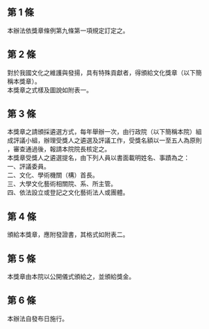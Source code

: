 第 1 條
-------
本辦法依獎章條例第九條第一項規定訂定之。

第 2 條
-------
對於我國文化之維護與發揚，具有特殊貢獻者，得頒給文化獎章（以下簡  
稱本獎章）。  
本獎章之式樣及圖說如附表一。

第 3 條
-------
本獎章之請頒採遴選方式，每年舉辦一次，由行政院（以下簡稱本院）組  
成評議小組，辦理受獎人之遴選及評議工作，受獎名額以一至五人為原則  
，審查通過後，報請本院院長核定之。  
本獎章受獎人之遴選提名，由下列人員以書面載明姓名、事蹟為之：  
一、評議委員。  
二、文化、學術機關（構）首長。  
三、大學文化藝術相關院、系、所主管。  
四、依法設立或登記之文化藝術法人或團體。

第 4 條
-------
頒給本獎章，應附發證書，其格式如附表二。

第 5 條
-------
本獎章由本院以公開儀式頒給之，並頒給獎金。

第 6 條
-------
本辦法自發布日施行。

